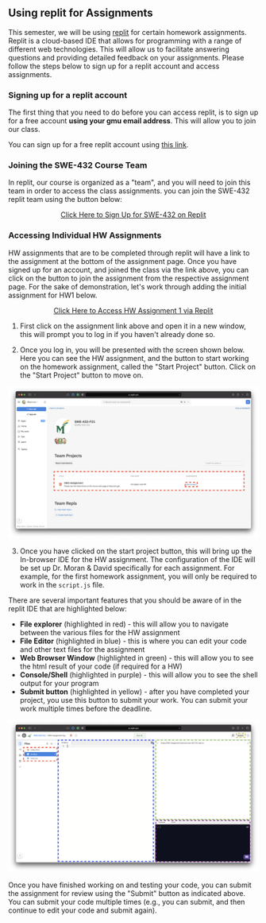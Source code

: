 ## Using replit for Assignments

This semester, we will be using [replit](https://replit.com/) for certain homework assignments. Replit is a cloud-based IDE that allows for programming with a range of different web technologies. This will allow us to facilitate answering questions and providing detailed feedback on your assignments. Please follow the steps below to sign up for a replit account and access assignments.

### Signing up for a replit account

The first thing that you need to do before you can access replit, is to sign up for a free account **using your gmu email address**. This will allow you to join our class. 

You can sign up for a free replit account using [this link]().

### Joining the SWE-432 Course Team

In replit, our course is organized as a "team", and you will need to join this team in order to access the class assignments. you can join the SWE-432 replit team using the button below:

<style type="text/css">
.center {
  display: block;
  margin-left: auto;
  margin-right: auto;
}
</style>

<div style="text-align: center;">
<a href="https://replit.com/teams/join/ytycoiasnoodvirnvtbxqrspmqzwbsxf-SWE-432-F21" title="Click Here to Sign up for SWE-432 on Replit" class="md-button md-button--primary"> Click Here to Sign Up for SWE-432 on Replit</a>
</div>

### Accessing Individual HW Assignments

HW assignments that are to be completed through replit will have a link to the assignment at the bottom of the assignment page. Once you have signed up for an account, and joined the class via the link above, you can click on the button to join the assignment from the respective assignment page. For the sake of demonstration, let's work through adding the initial assignment for HW1 below.

<div style="text-align: center;">
<a href="https://replit.com/team/SWE-432-F21/HW1-Assignment" title="Click Here to Access HW Assignment 1 in replit" class="md-button md-button--primary"> Click Here to Access HW Assignment 1 via Replit </a>
</div>

1. First click on the assignment link above and open it in a new window, this will prompt you to log in if you haven't already done so.

2. Once you log in, you will be presented with the screen shown below. Here you can see the HW assignment, and the button to start working on the homework assignment, called the "Start Project" button. Click on the "Start Project" button to move on.

![Splash screen navigating to AVD Manager](../images/replit-1.png)

3. Once you have clicked on the start project button, this will bring up the In-browser IDE for the HW assignment. The configuration of the IDE will be set up Dr. Moran & David specifically for each assignment. For example, for the first homework assignment, you will only be required to work in the `script.js` file. 

There are several important features that you should be aware of in the replit IDE that are highlighted below:

* **File explorer** (highlighted in red) - this will allow you to navigate between the various files for the HW assignment 
* **File Editor** (highlighted in blue) - this is where you can edit your code and other text files for the assignment
* **Web Browser Window** (highlighted in green) - this will allow you to see the html result of your code (if required for a HW)
* **Console/Shell** (highlighted in purple) - this will allow you to see the shell output for your program 
* **Submit button** (highlighted in yellow) - after you have completed your project, you use this button to submit your work. You can submit your work multiple times before the deadline.

![Splash screen navigating to AVD Manager](../images/replit-2.png)

Once you have finished working on and testing your code, you can submit the assignment for review using the "Submit" button as indicated above. You can submit your code multiple times (e.g., you can submit, and then continue to edit your code and submit again). 